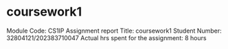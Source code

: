 # coursework1
Module Code: CS1IP
Assignment report Title: coursework1
Student Number: 32804121/202383710047
Actual hrs spent for the assignment: 8 hours

